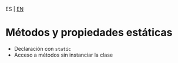 <!-- MULTILANGUAJE MENU START -->
ES | [EN](https://lckpig.gitbook.io/practical-dev-handbook/typescript/object-oriented-programming/static-members)
<!-- MULTILANGUAJE MENU END -->

# Métodos y propiedades estáticas

- Declaración con `static`
- Acceso a métodos sin instanciar la clase 